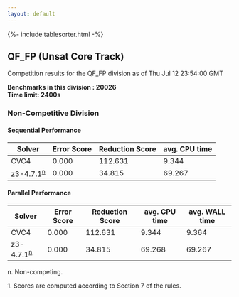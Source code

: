 ```yaml
---
layout: default
---
```

{%- include tablesorter.html -%}

##  QF_FP (Unsat Core Track)

Competition results for the QF_FP division as of Thu Jul 12 23:54:00 GMT

**Benchmarks in this division : 20026  
Time limit: 2400s** 

###  Non-Competitive Division 
#### Sequential Performance

<table id="sequential" class="result sorted">
<thead><tr class="center">
  <th>Solver</th>
  <th>Error Score</th>
  <th>Reduction Score</th>
  <th>avg. CPU time</th>
</tr></thead><tr>
<td>CVC4</td>
<td>0.000</td><td>112.631</td><td>9.344</td></tr><tr>
<td>z3-4.7.1<SUP><a href="#fn">n</a></SUP></td>
<td>0.000</td><td>34.815</td><td>69.267</td></tr></table>

#### Parallel Performance

<table id="parallel" class="result sorted">
<thead><tr class="center">
  <th>Solver</th>
  <th>Error Score</th>
  <th>Reduction Score</th>
  <th>avg. CPU time</th>
  <th>avg. WALL time</th>
</tr></thead><tr>
<td>CVC4</td>
<td>0.000</td><td>112.631</td><td>9.344</td><td>9.364</td></tr><tr>
<td>z3-4.7.1<SUP><a href="#fn">n</a></SUP></td>
<td>0.000</td><td>34.815</td><td>69.268</td><td>69.267</td></tr></table>
 <span id="fn"> n. Non-competing. </span>

 <span id="fn1"> 1. Scores are computed according to Section 7 of the rules. </span>



